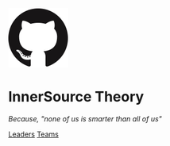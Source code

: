 ![logo](images/cover.png ':no-zoom')

# InnerSource Theory

*Because, "none of us is smarter than all of us"*

[Leaders](/00_getting_started)
[Teams](/teams/00_getting_started)
